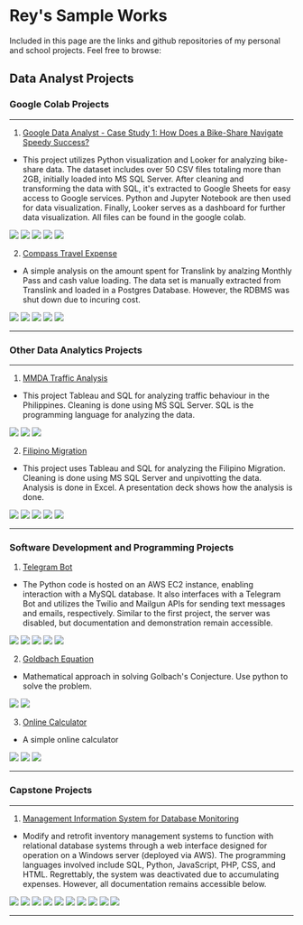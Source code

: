 # Rey's Sample Works

Included in this page are the links and github repositories of my personal and school projects.
Feel free to browse:

## Data Analyst Projects

### Google Colab Projects
***
1. [Google Data Analyst - Case Study 1: How Does a Bike-Share Navigate Speedy Success?](https://colab.research.google.com/drive/1SEMoFim_BMfPKq8fyGaW6xgIcSrSSUgb#scrollTo=DagP4WgtKWPE)

+ This project utilizes Python visualization and Looker for analyzing bike-share data. The dataset includes over 50 CSV files totaling more than 2GB,     initially loaded into MS SQL Server. After cleaning and transforming the data with SQL, it's extracted to Google Sheets for easy access to Google services. Python and Jupyter Notebook are then used for data visualization. Finally, Looker serves as a dashboard for further data visualization. All files can be found in the google colab.


<a><img src="https://img.shields.io/badge/MS%20SQL%20SERVER-FFDE59" /></a>
<a><img src="https://img.shields.io/badge/Python-545353" /></a>
<a><img src="https://img.shields.io/badge/SQL-D9AA1D" /></a>
<a><img src="https://img.shields.io/badge/Jupyter%20Notebook-7DDA58" /></a>
<a><img src="https://img.shields.io/badge/Google%20Looker%20Studio-01013C" /></a>
    
2. [Compass Travel Expense](https://colab.research.google.com/drive/1NdTEyaCMcY-cBJlOcmXoGG16lMLZ7jZ4#scrollTo=8TIQuM72gZ3j)

+ A simple analysis on the amount spent for Translink by analzing Monthly Pass and cash value loading. The data set is manually extracted from Translink and loaded in a Postgres Database. However, the RDBMS was shut down due to incuring cost.


<a><img src="https://img.shields.io/badge/Postgres%20SQL-032DFF" /></a>
<a><img src="https://img.shields.io/badge/Python-545353" /></a>
<a><img src="https://img.shields.io/badge/SQL-D9AA1D" /></a>
<a><img src="https://img.shields.io/badge/Jupyter%20Notebook-7DDA58" /></a>
<a><img src="https://img.shields.io/badge/Google%20Looker%20Studio-01013C" /></a>

***

### Other Data Analytics Projects

***
1. [MMDA Traffic Analysis](https://reytorremis.github.io/rey_sample_works/mmda_dash/)

+ This project Tableau and SQL for analyzing traffic behaviour in the Philippines. Cleaning is done using MS SQL Server. SQL is the programming language for analyzing the data.

<a><img src="https://img.shields.io/badge/MS%20SQL%20SERVER-FFDE59" /></a>
<a><img src="https://img.shields.io/badge/SQL-D9AA1D" /></a>
<a><img src="https://img.shields.io/badge/Tableau%20Public-05058E" /></a>

2. [Filipino Migration](https://reytorremis.github.io/rey_sample_works/filipino_migration_analysis)

+ This project uses Tableau and SQL for analyzing the Filipino Migration.  Cleaning is done using MS SQL Server and unpivotting the data. Analysis is done in Excel. A presentation deck shows how the analysis is done.


<a><img src="https://img.shields.io/badge/MS%20SQL%20SERVER-FFDE59" /></a>
<a><img src="https://img.shields.io/badge/Excel%20and%20Spreadsheets-058E43" /></a>
<a><img src="https://img.shields.io/badge/Powerpoint%20Presentation-E96D07" /></a>
<a><img src="https://img.shields.io/badge/SQL-D9AA1D" /></a>
<a><img src="https://img.shields.io/badge/Tableau%20Public-05058E" /></a>

***

### Software Development and Programming Projects 

1. [Telegram Bot](https://reytorremis.github.io/rey_sample_works/telegrambot/)

+ The Python code is hosted on an AWS EC2 instance, enabling interaction with a MySQL database. It also interfaces with a Telegram Bot and utilizes the Twilio and Mailgun APIs for sending text messages and emails, respectively. Similar to the first project, the server was disabled, but documentation and demonstration remain accessible.


<a><img src="https://img.shields.io/badge/Python-545353" /></a>
<a><img src="https://img.shields.io/badge/Amazon%20Web%20Services-F50202" /></a>
<a><img src="https://img.shields.io/badge/MySQL-40A9B9" /></a>
<a><img src="https://img.shields.io/badge/SQL-D9AA1D" /></a>
<a><img src="https://img.shields.io/badge/Telegram-1B8EE1" /></a>

2. [Goldbach Equation](https://colab.research.google.com/drive/1m8KwEv2cmQvE6SBJu-qUyoN0dJLreADe)
    
+ Mathematical approach in solving Golbach's Conjecture. Use python to solve the problem.

<a><img src="https://img.shields.io/badge/Python-545353" /></a>
<a><img src="https://img.shields.io/badge/Jupyter%20Notebook-7DDA58" /></a>

3. [Online Calculator](https://reytorremis.github.io/rey_sample_works/online_calculator/)
    
+ A simple online calculator

<a><img src="https://img.shields.io/badge/Javascript-0B7C84" /></a>
<a><img src="https://img.shields.io/badge/HTML-B68565" /></a>
<a><img src="https://img.shields.io/badge/CSS-91A3C1" /></a>

***

### Capstone Projects

***

1. [Management Information System for Database Monitoring](https://reytorremis.github.io/rey_sample_works/db_ims/)
    
+ Modify and retrofit inventory management systems to function with relational database systems through a web interface designed for operation on a Windows server (deployed via AWS). The programming languages involved include SQL, Python, JavaScript, PHP, CSS, and HTML. Regrettably, the system was deactivated due to accumulating expenses. However, all documentation remains accessible below.


<a><img src="https://img.shields.io/badge/Javascript-0B7C84" /></a>
<a><img src="https://img.shields.io/badge/HTML-B68565" /></a>
<a><img src="https://img.shields.io/badge/CSS-91A3C1" /></a>
<a><img src="https://img.shields.io/badge/Python-545353" /></a>
<a><img src="https://img.shields.io/badge/PHP-E7DDFF" /></a>
<a><img src="https://img.shields.io/badge/SQL-D9AA1D" /></a> 
<a><img src="https://img.shields.io/badge/Amazon%20Web%20Services-F50202" /></a>
<a><img src="https://img.shields.io/badge/MS%20SQL%20SERVER-FFDE59" /></a>
<a><img src="https://img.shields.io/badge/Postgres%20SQL-032DFF" /></a>
<a><img src="https://img.shields.io/badge/MySQL-40A9B9" /></a>

___
